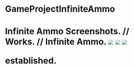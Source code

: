 # GameProjectInfiniteAmmo
<h1> Infinite Ammo <h/1>
Screenshots.  //   Works.  //   Infinite Ammo.
<img src="https://github.com/apark6931/GameProject_InfiniteAmmo/blob/master/Screenshot_MainScreen.png">
<img src="https://github.com/apark6931/GameProject_InfiniteAmmo/blob/master/Screenshot_Active1.png">
<img src="https://github.com/apark6931/GameProject_InfiniteAmmo/blob/master/Screenshot%20PC_1.png">

established.
